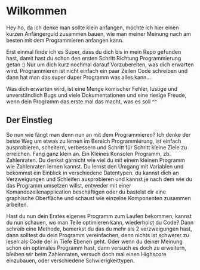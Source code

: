 # Wilkommen

Hey ho, 
da ich denke man sollte klein anfangen, möchte ich hier einen kurzen Anfängerguid zusammen bauen, wie man meiner Meinung nach am besten mit dem Programmieren anfangen kann.

Erst einmal finde ich es Super, dass du dich bis in mein Repo gefunden hast, damit hast du schon den ersten Schritt Richtung Programmierung getan :)
Nur um dich kurz nochmal darauf Vorzubereiten, was dich erwarten wird. Programmieren ist nicht einfach ein paar Zeilen Code schreiben und dann hat man das super duper Programm was alles kann... 

Was dich erwarten wird, ist eine Menge komischer Fehler, lustige und unverständlich Bugs und viele Dokumentationen und eine riesige Freude, wenn dein Programm das erste mal das macht, was es soll ^^

## Der Einstieg

So nun wie fängt man denn nun an mit dem Programmieren? 
Ich denke der beste Weg um etwas zu lernen im Bereich Programmierung, ist einfach ausprobieren, scheitern, verbessern und Schritt für Schritt kleine Ziele zu erreichen.
Fang ganz klein an. Ein Kleines Konsolen Programm, zb. Zahlenraten. Du denkst garnicht wie viel du mit einem kleinen Programm wie Zahlenraten lernen kannst.
Du lernst den Umgang mit Variablen und bekommst ein Einblick in verschiedene Datentypen.
du kannst dich an Verzweigungen und Schleifen ausprobieren und kannst je nach dem wie du das Programm umsetzen willst, entweder mit einer Komandozeilenapplication beschäftigen oder du bastelst dir eine graphische Oberfläche und schaust wie einzelne Komponenten zusammen arbeiten.


Hast du nun dein Erstes eigenes Programm zum Laufen bekommen, kannst du nun schauen, wo man Teile optimieren kann, wiederholst du Code? Dann schreib eine Methode, bemerkst du das du mehr als 2 verzweigungen hast, dann solltest du dein Programm vereinfachen, denn nichts ist schwerer zu lesen als Code der in Tiefe Ebenen geht.
Oder wenn du deiner Meinung schon ein optimales Programm hast, dann versuch es doch zu erweitern, bleiben wir beim Zahlenraten, versuch doch mal einen Highscore einzubauen, oder verschiedene Schwierigkeittypen.
